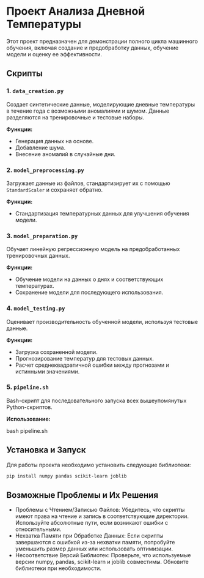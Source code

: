 # Проект Анализа Дневной Температуры

Этот проект предназначен для демонстрации полного цикла машинного обучения, включая создание и предобработку данных, обучение модели и оценку ее эффективности.

## Скрипты

### 1. `data_creation.py`
Создает синтетические данные, моделирующие дневные температуры в течение года с возможными аномалиями и шумом. Данные разделяются на тренировочные и тестовые наборы.

**Функции:**
- Генерация данных на основе.
- Добавление шума.
- Внесение аномалий в случайные дни.

### 2. `model_preprocessing.py`
Загружает данные из файлов, стандартизирует их с помощью `StandardScaler` и сохраняет обратно.

**Функции:**
- Стандартизация температурных данных для улучшения обучения модели.

### 3. `model_preparation.py`
Обучает линейную регрессионную модель на предобработанных тренировочных данных.

**Функции:**
- Обучение модели на данных о днях и соответствующих температурах.
- Сохранение модели для последующего использования.

### 4. `model_testing.py`
Оценивает производительность обученной модели, используя тестовые данные.

**Функции:**
- Загрузка сохраненной модели.
- Прогнозирование температур для тестовых данных.
- Расчет среднеквадратичной ошибки между прогнозами и истинными значениями.

### 5. `pipeline.sh`
Bash-скрипт для последовательного запуска всех вышеупомянутых Python-скриптов.

**Использование:**

bash pipeline.sh

## Установка и Запуск

Для работы проекта необходимо установить следующие библиотеки:

```bash
pip install numpy pandas scikit-learn joblib
```
## Возможные Проблемы и Их Решения

- Проблемы с Чтением/Записью Файлов: Убедитесь, что скрипты имеют права на чтение и запись в соответствующие директории. Используйте абсолютные пути, если возникают ошибки с относительными.
- Нехватка Памяти при Обработке Данных: Если скрипты завершаются с ошибкой из-за нехватки памяти, попробуйте уменьшить размер данных или использовать оптимизации.
- Несоответствие Версий Библиотек: Проверьте, что используемые версии numpy, pandas, scikit-learn и joblib совместимы. Обновите библиотеки при необходимости.
